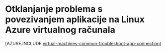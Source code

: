 <properties
    pageTitle="Otklanjanje poteškoća s Linux VM aplikaciju access | Microsoft Azure"
    description="Pomoću ove detaljne upute za otklanjanje poteškoća izdvojiti problemi povezivanja s aplikacijama sustavom Linux virtualnim strojevima u Azure."
    services="virtual-machines-linux"
    documentationCenter=""
    authors="iainfoulds"
    manager="timlt"
    editor=""
    tags="top-support-issue,azure-service-management,azure-resource-manager"
    keywords="nije moguće pokrenuti aplikaciju, nećete moći otvoriti program, slušanje port (priključak) blokirane, nije moguće pokrenuti program, Slušajte port blokirani"/>

<tags
    ms.service="virtual-machines-linux"
    ms.workload="infrastructure-services"
    ms.tgt_pltfrm="vm-linux"
    ms.devlang="na"
    ms.topic="support-article"
    ms.date="09/27/2016"
    ms.author="iainfou"/>

# <a name="troubleshoot-application-connectivity-issues-on-a-linux-azure-virtual-machine"></a>Otklanjanje problema s povezivanjem aplikacije na Linux Azure virtualnog računala

[AZURE.INCLUDE [virtual-machines-common-troubleshoot-app-connection](../../includes/virtual-machines-common-troubleshoot-app-connection.md)]
